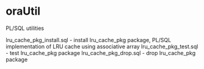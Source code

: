 oraUtil
=======

PL/SQL utilities

lru_cache_pkg_install.sql - install lru_cache_pkg package, PL/SQL implementation of LRU cache using  associative array
lru_cache_pkg_test.sql - test lru_cache_pkg package
lru_cache_pkg_drop.sql - drop lru_cache_pkg package

